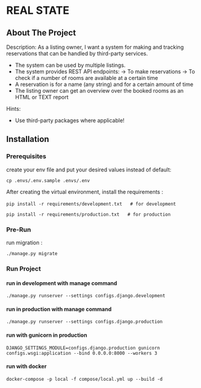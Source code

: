 # REAL STATE

## About The Project

Description:
As a listing owner, I want a system for making and tracking reservations that can be handled by third-party services.

* The system can be used by multiple listings.
* The system provides REST API endpoints:
-> To make reservations
-> To check if a number of rooms are available at a certain time
* A reservation is for a name (any string) and for a certain amount of time
* The listing owner can get an overview over the booked rooms as an HTML or TEXT report

Hints:
* Use third-party packages where applicable!


## Installation

### Prerequisites

create your env file and put your desired values instead of default:

```cp .envs/.env.sample .envs/.env```

After creating the virtual environment, install the requirements :

‍‍‍‍```pip install -r requirements/development.txt   # for development```

```pip install -r requirements/production.txt   # for production```

### Pre-Run

run migration :

```./manage.py migrate```


### Run Project

#### run in development with manage command

```./manage.py runserver --settings configs.django.development```


#### run in production with manage command

```./manage.py runserver --settings configs.django.production```


#### run with gunicorn in production
```DJANGO_SETTINGS_MODULE=configs.django.production gunicorn configs.wsgi:application --bind 0.0.0.0:8000 --workers 3```

#### run with docker

```docker-compose -p local -f compose/local.yml up --build -d```

